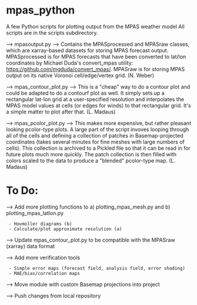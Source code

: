 mpas_python
===========

A few Python scripts for plotting output from the MPAS weather model
All scripts are in the scripts subdirectory.

--> mpasoutput.py --> Contains the MPASprocessed and MPASraw classes, which are xarray-based datasets for storing MPAS forecast output. MPASprocessed is for MPAS forecasts that have been converted to lat/lon coordinates by Michael Duda's convert_mpas utility: https://github.com/mgduda/convert_mpas/. MPASraw is for storing MPAS output on its native Voronoi cell/edge/vertex grid. (N. Weber)

--> mpas_contour_plot.py --> This is a "cheap" way to do a contour plot and could be adapted to do a contourf plot as well.  It simply sets up a rectangular lat-lon grid at a user-specified resolution and interpolates the MPAS model values at cells (or edges for winds) to that rectangular grid. It's a simple matter to plot after that. (L. Madaus)

--> mpas_pcolor_plot.py --> This makes more expensive, but rather pleasant looking pcolor-type plots.  A large part of the script invoves looping through all of the cells and defining a collection of patches in Basemap-projected coordinates (takes several minutes for fine meshes with large numbers of cells).  This collection is archived to a Pickled file so that it can be read in for future plots much more quickly.  The patch collection is then filled with colors scaled to the data to produce a "blended" pcolor-type map. (L. Madaus)

To Do:
==========
--> Add more plotting functions to a) plotting_mpas_mesh.py and b) plotting_mpas_latlon.py

     - Hovmoller diagrams (b)
     - Calculate/plot approximate resolution (a)

--> Update mpas_contour_plot.py to be compatible with the MPASraw (xarray) data format

--> Add more verification tools

     - Simple error maps (forecast field, analysis field, error shading)
     - MAE/bias/correlation maps

--> Move module with custom Basemap projections into project

--> Push changes from local repository

